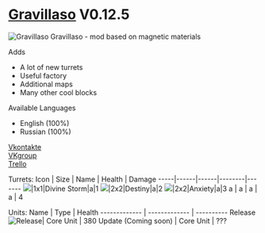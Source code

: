 # [Gravillaso](https://github.com/NickName73/Gravillaso/blob/main/sprites/.Social/logo-smail.png) V0.12.5
![Gravillaso](https://github.com/NickName73/Gravillaso/blob/main/sprites/.Social/logo_0.12-any.png)
Gravillaso - mod based on magnetic materials 
  
Adds
* A lot of new turrets
* Useful factory
* Additional maps
* Many other cool blocks

Available Languages
* English (100%)
* Russian (100%)


[Vkontakte](https://vk.com/nickname_73)  
[VKgroup](https://vk.com/gravillaso)  
[Trello](https://trello.com/b/wT73AZQq/gravillaso)

Turrets:
Icon | Size | Name | Health | Damage 
-----|------|------|--------|-------
   ![](https://github.com/NickName73/Gravillaso/blob/main/sprites/.Social/icons/tur1.png)|1x1|Divine Storm|a|1
  ![](https://github.com/NickName73/Gravillaso/blob/main/sprites/.Social/icons/tur2.png)|2x2|Destiny|a|2
  ![](https://github.com/NickName73/Gravillaso/blob/main/sprites/.Social/icons/tur2.png)|2x2|Anxiety|a|3
  a   |   a   |   a   |     a   | 4

Units:
Name  | Type | Health
------------- | ------------- | ----------
Release ![Release](https://github.com/NickName73/Gravillaso/blob/main/sprites/units/core/release.png)| Core Unit | 380
Update (Coming soon) | Core Unit | ???

